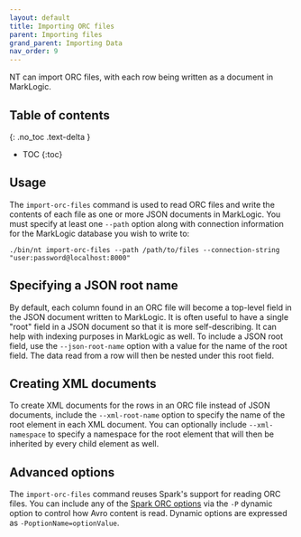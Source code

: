```yaml
---
layout: default
title: Importing ORC files
parent: Importing files
grand_parent: Importing Data
nav_order: 9
---
```


NT can import ORC files, with each row being written as a document in MarkLogic.

## Table of contents
{: .no_toc .text-delta }

- TOC
{:toc}

## Usage

The `import-orc-files` command is used to read ORC files and write the contents of each file as one or more JSON
documents in MarkLogic. You must specify at least one `--path` option along with connection information for the
MarkLogic database you wish to write to:

    ./bin/nt import-orc-files --path /path/to/files --connection-string "user:password@localhost:8000"

## Specifying a JSON root name

By default, each column found in an ORC file will become a top-level field in the JSON document written to
MarkLogic. It is often useful to have a single "root" field in a JSON document so that it is more self-describing. It
can help with indexing purposes in MarkLogic as well. To include a JSON root field, use the `--json-root-name` option with
a value for the name of the root field. The data read from a row will then be nested under this root field.

## Creating XML documents

To create XML documents for the rows in an ORC file instead of JSON documents, include the `--xml-root-name`
option to specify the name of the root element in each XML document. You can optionally include `--xml-namespace` to
specify a namespace for the root element that will then be inherited by every child element as well.

## Advanced options

The `import-orc-files` command reuses Spark's support for reading ORC files. You can include any of
the [Spark ORC options](https://spark.apache.org/docs/latest/sql-data-sources-orc.html) via the `-P` dynamic option
to control how Avro content is read. Dynamic options are expressed as `-PoptionName=optionValue`.

